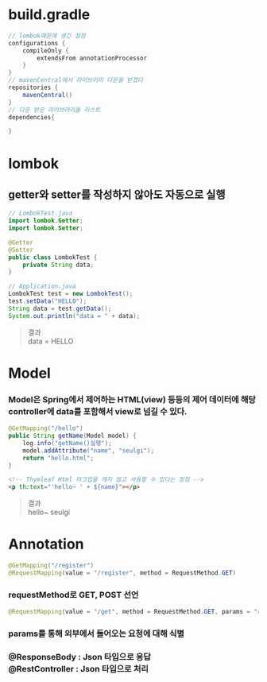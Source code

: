 # build.gradle

```java
// lombok때문에 생긴 설정
configurations {
	compileOnly {
		extendsFrom annotationProcessor
	}
}
// mavenCentral에서 라이브러리 다운을 받겠다
repositories {
	mavenCentral()
}
// 다운 받은 라이브러리들 리스트
dependencies{

}
```

# lombok

## getter와 setter를 작성하지 않아도 자동으로 실행

```java
// LombokTest.java
import lombok.Getter;
import lombok.Setter;

@Getter
@Setter
public class LombokTest {
    private String data;
}

// Application.java
LombokTest test = new LombokTest();
test.setData("HELLO");
String data = test.getData();
System.out.println("data = " + data);
```

> 결과 <br>
> data = HELLO

# Model

### Model은 Spring에서 제어하는 HTML(view) 등등의 제어 데이터에 해당 <br> controller에 data를 포함해서 view로 넘길 수 있다.

```java
@GetMapping("/hello")
public String getName(Model model) {
	log.info("getName()실행");
	model.addAttribute("name", "seulgi");
	return "hello.html";
}
```

```html
<!-- Thymleaf Html 마크업을 깨지 않고 사용할 수 있다는 장점 -->
<p th:text="'hello~ ' + ${name}"></p>
```

> 결과 <br>
> hello~ seulgi

# Annotation

```JAVA
@GetMapping("/register")
@RequestMapping(value = "/register", method = RequestMethod.GET)
```

### requestMethod로 GET, POST 선언

```JAVA
@RequestMapping(value = "/get", method = RequestMethod.GET, params = "register")
```

### params를 통해 외부에서 들어오는 요청에 대해 식별

### @ResponseBody : Json 타입으로 응답 <br> @RestController : Json 타입으로 처리
